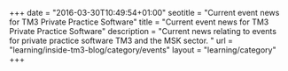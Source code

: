 +++
date = "2016-03-30T10:49:54+01:00"
seotitle = "Current event news for TM3 Private Practice Software"
title = "Current event news for TM3 Private Practice Software"
description = "Current news relating to events for private practice software TM3 and the MSK sector. "
url = "learning/inside-tm3-blog/category/events"
layout = "learning/category"
+++